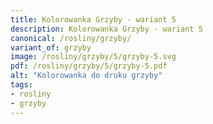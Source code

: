 ```yaml
---
title: Kolorowanka Grzyby - wariant 5
description: Kolorowanka Grzyby - wariant 5
canonical: /rosliny/grzyby/
variant_of: grzyby
image: /rosliny/grzyby/5/grzyby-5.svg
pdf: /rosliny/grzyby/5/grzyby-5.pdf
alt: "Kolorowanka do druku grzyby"
tags:
- rosliny
- grzyby
---
```

